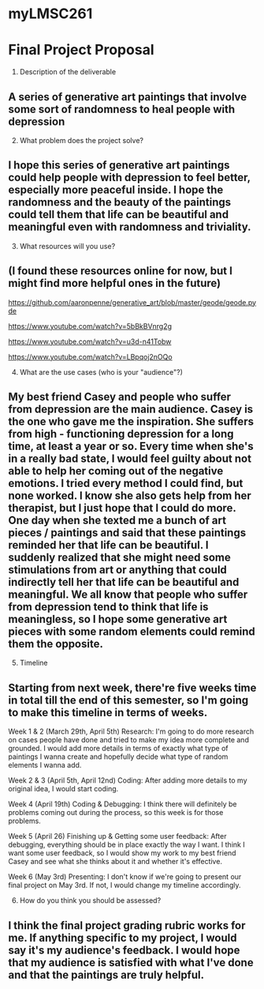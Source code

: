 # myLMSC261

 # Final Project Proposal
 1. Description of the deliverable
 ## A series of generative art paintings that involve some sort of randomness to heal people with depression

 2. What problem does the project solve?
 ## I hope this series of generative art paintings could help people with depression to feel better, especially more peaceful inside. I hope the randomness and the beauty of the paintings could tell them that life can be beautiful and meaningful even with randomness and triviality.

 3.  What resources will you use?
 ## (I found these resources online for now, but I might find more helpful ones in the future)

 https://github.com/aaronpenne/generative_art/blob/master/geode/geode.pyde

 https://www.youtube.com/watch?v=5bBkBVnrg2g

 https://www.youtube.com/watch?v=u3d-n41Tobw

 https://www.youtube.com/watch?v=LBpqoj2nOQo

4. What are the use cases (who is your "audience"?)
 ## My best friend Casey and people who suffer from depression are the main audience. Casey is the one who gave me the inspiration. She suffers from high - functioning depression for a long time, at least a year or so. Every time when she's in a really bad state, I would feel guilty about not able to help her coming out of the negative emotions. I tried every method I could find, but none worked. I know she also gets help from her therapist, but I just hope that I could do more. One day when she texted me a bunch of art pieces / paintings and said that these paintings reminded her that life can be beautiful. I suddenly realized that she might need some stimulations from art or anything that could indirectly tell her that life can be beautiful and meaningful. We all know that people who suffer from depression tend to think that life is meaningless, so I hope some generative art pieces with some random elements could remind them the opposite.

5. Timeline
 ## Starting from next week, there're five weeks time in total till the end of this semester, so I'm going to make this timeline in terms of weeks.

Week 1 & 2 (March 29th, April 5th)
Research:
I'm going to do more research on cases people have done and tried to make my idea more complete and grounded. I would add more details in terms of exactly what type of paintings I wanna create and hopefully decide what type of random elements I wanna add.

Week 2 & 3 (April 5th,  April 12nd)
Coding:
After adding more details to my original idea, I would start coding.

Week 4 (April 19th)
Coding & Debugging:
I think there will definitely be problems coming out during the process, so this week is for those problems.

Week 5 (April 26)
Finishing up & Getting some user feedback:
After debugging, everything should be in place exactly the way I want. I think I want some user feedback, so I would show my work to my best friend Casey and see what she thinks about it and whether it's effective.

Week 6 (May 3rd)
Presenting:
I don't know if we're going to present our final project on May 3rd. If not, I would change my timeline accordingly.

6. How do you think you should be assessed?
 ## I think the final project grading rubric works for me. If anything specific to my project, I would say it's my audience's feedback. I would hope that my audience is satisfied with what I've done and that the paintings are truly helpful. 
